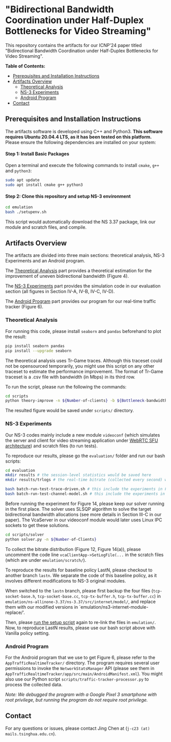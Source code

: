 # "Bidirectional Bandwidth Coordination under Half-Duplex Bottlenecks for Video Streaming"

This repository contains the artifacts for our ICNP'24 paper titled "Bidirectional Bandwidth Coordination under Half-Duplex Bottlenecks for Video Streaming".

**Table of Contents:**

*  [Prerequisites and Installation Instructions](#prerequisites-and-installation-instructions)
*  [Artifacts Overview](#artifacts-overview)
    * [Theoretical Analysis](#theoretical-analysis)
    * [NS-3 Experiments](#ns-3-experiments)
    * [Android Program](#android-program)
*  [Contact](#contact) 


## Prerequisites and Installation Instructions
The artifacts software is developed using C++ and Python3. 
**This software requires Ubuntu 20.04.4 LTS, as it has been tested on this platform.**
Please ensure the following dependencies are installed on your system:

#### Step 1: Install Basic Packages
Open a terminal and execute the following commands to install `cmake`, `g++` and `python3`:
```bash
sudo apt update
sudo apt install cmake g++ python3
```

#### Step 2: Clone this repository and setup NS-3 environment

```bash
cd emulation
bash ./setupenv.sh
```

This script would automatically download the NS 3.37 package, link our module and scratch files, and compile.


## Artifacts Overview

The artifacts are divided into three main sections: theoretical analysis, NS-3 Experiments and an Android program.

The [Theoretical Analysis](#theoretical-analysis) part provides a theoretical estimation for the improvement of uneven bidirectional bandwidth (Figure 4).

The [NS-3 Experiments](#ns-3-experiments) part provides the simulation code in our evaluation section (all figures in Section IV-A, IV-B, IV-C, IV-D).

The [Android Program](#android-program) part provides our program for our real-time traffic tracker (Figure 6).

### Theoretical Analysis

For running this code, please install `seaborn` and `pandas` beforehand to plot the result:

```bash
pip install seaborn pandas
pip install --upgrade seaborn
```

The theoretical analysis uses Tr-Game traces. Although this traceset could not be opensourced temporarily, you might use this script on any other traceset to estimate the performance improvement. The format of Tr-Game traceset is a .csv file with bandwidth (in Mbps) in its third row.

To run the script, please run the following the commands:

```bash
cd scripts
python theory-improve -n ${Number-of-clients} -b ${Bottleneck-bandwidth-in-Mbps} -a ${Application-maximum-bandwidth-in-Mbps} -k ${uplink-bandwidth/total-bandwidth} -f ${Directory-to-traceset}
```

The resulted figure would be saved under `scripts/` directory.

### NS-3 Experiments

Our NS-3 codes mainly include a new module `videoconf` (which simulates the server and client for video streaming application under [WebRTC SFU architecture](https://getstream.io/blog/what-is-a-selective-forwarding-unit-in-webrtc/)) and scratch files (to run tests). 

To reproduce our results, please go the `evaluation/` folder and run our bash scripts:

```bash
cd evaluation
mkdir results # the session-level statistics would be saved here
mkdir results/trlogs # the real-time bitrate (collected every second) would be saved here

bash batch-run-test-trace-driven.sh # this include the experiments in Figure 11-13 (for Plum, Vanilla and TACK)
bash batch-run-test-channel-model.sh # this include the experiments in Figure 14
```

Before running the experiment for Figure 14, please keep our solver running in the first place. The solver uses SLSQP algorithm to solve the target bidirectional bandwidth allocations (see more details in Section III-C in our paper). The VcaServer in our videoconf module would later uses Linux IPC sockets to get these solutions.

```bash
cd scripts/solver
python solver.py -n ${Number-of-Clients}
``` 

To collect the bitrate distribution (Figure 12, Figure 14(a)), please uncomment the code line  `vcaClientApp->SetLogFile(...` in the scratch files (which are under `emulation/scratch/`).

To reproduce the results for baseline policy LastN, please checkout to another branch `lastn`. We separate the code of this baseline policy, as it involves different modifications to NS-3 original modules.

When switched to the `lastn` branch, please first backup the four files (`tcp-socket-base.h`, `tcp-socket-base.cc`, `tcp-tx-buffer.h`, `tcp-tx-buffer.cc`) in `emulation/ns-allinone-3.37/ns-3.37/src/internet/model/`, and replace them with our modified versions in `emulation/ns3-internet-module-replace/'. 

Then, please [run the setup script](#step-2-clone-this-repository-and-setup-ns-3-environment) again to re-link the files in `emulation/`. Now, to reproduce LastN results, please use our bash script above with Vanilla policy setting.


### Android Program

For the Android program that we use to get Figure 6, please refer to the `AppTrafficRealtimeTracker/` directory. The program requires several user permissions to invoke the `NetworkStatsManager` API (please see them in `AppTrafficRealtimeTracker/app/src/main/AndroidManifest.xml`). You might also use our Python script `scripts/traffic-tracker-processor.py` to process the collected data.

*Note: We debugged the program with a Google Pixel 3 smartphone with root privilege, but running the program do not require root privilege.*

## Contact
For any questions or issues, please contact Jing Chen at (`j-c23 (at) mails.tsinghua.edu.cn`).